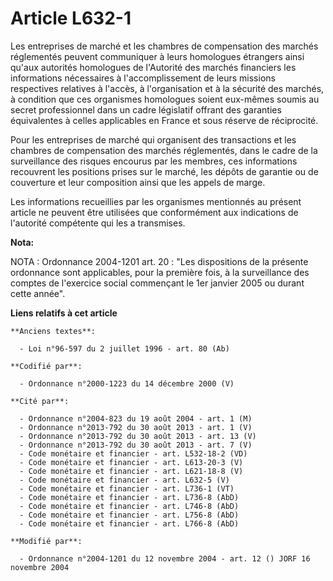 # Article L632-1

Les entreprises de marché et les chambres de compensation des marchés réglementés peuvent communiquer à leurs homologues
étrangers ainsi qu'aux autorités homologues de l'Autorité des marchés financiers les informations nécessaires à
l'accomplissement de leurs missions respectives relatives à l'accès, à l'organisation et à la sécurité des marchés, à
condition que ces organismes homologues soient eux-mêmes soumis au secret professionnel dans un cadre législatif offrant des
garanties équivalentes à celles applicables en France et sous réserve de réciprocité.

Pour les entreprises de marché qui organisent des transactions et les chambres de compensation des marchés réglementés, dans
le cadre de la surveillance des risques encourus par les membres, ces informations recouvrent les positions prises sur le
marché, les dépôts de garantie ou de couverture et leur composition ainsi que les appels de marge.

Les informations recueillies par les organismes mentionnés au présent article ne peuvent être utilisées que conformément aux
indications de l'autorité compétente qui les a transmises.

**Nota:**

NOTA : Ordonnance 2004-1201 art. 20 : "Les dispositions de la présente ordonnance sont applicables, pour la première fois, à
la surveillance des comptes de l'exercice social commençant le 1er janvier 2005 ou durant cette année".

**Liens relatifs à cet article**

	**Anciens textes**:

	  - Loi n°96-597 du 2 juillet 1996 - art. 80 (Ab)

	**Codifié par**:

	  - Ordonnance n°2000-1223 du 14 décembre 2000 (V)

	**Cité par**:

	  - Ordonnance n°2004-823 du 19 août 2004 - art. 1 (M)
	  - Ordonnance n°2013-792 du 30 août 2013 - art. 1 (V)
	  - Ordonnance n°2013-792 du 30 août 2013 - art. 13 (V)
	  - Ordonnance n°2013-792 du 30 août 2013 - art. 7 (V)
	  - Code monétaire et financier - art. L532-18-2 (VD)
	  - Code monétaire et financier - art. L613-20-3 (V)
	  - Code monétaire et financier - art. L621-18-8 (V)
	  - Code monétaire et financier - art. L632-5 (V)
	  - Code monétaire et financier - art. L736-1 (VT)
	  - Code monétaire et financier - art. L736-8 (AbD)
	  - Code monétaire et financier - art. L746-8 (AbD)
	  - Code monétaire et financier - art. L756-8 (AbD)
	  - Code monétaire et financier - art. L766-8 (AbD)

	**Modifié par**:

	  - Ordonnance n°2004-1201 du 12 novembre 2004 - art. 12 () JORF 16 novembre 2004
